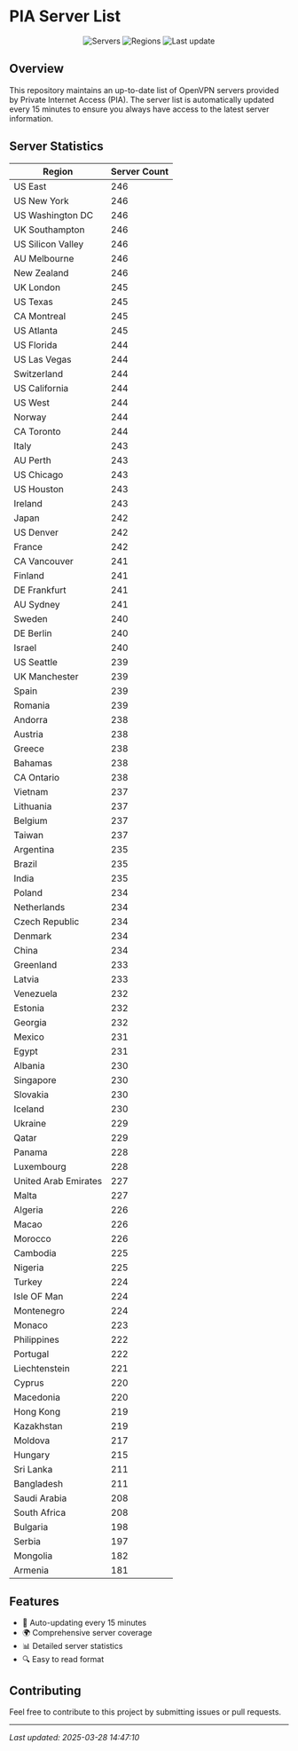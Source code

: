 # PIA Server List

<div align="center">

![Servers](https://img.shields.io/badge/servers-22,510-blue)
![Regions](https://img.shields.io/badge/regions-97-blue)
![Last update](https://img.shields.io/badge/Last_Updated-March_28_2025_09:47_EST-blue)

</div>

## Overview
This repository maintains an up-to-date list of OpenVPN servers provided by Private Internet Access (PIA). The server list is automatically updated every 15 minutes to ensure you always have access to the latest server information.

## Server Statistics
| Region | Server Count |
|--------|--------------|
| US East                        | 246          |
| US New York                    | 246          |
| US Washington DC               | 246          |
| UK Southampton                 | 246          |
| US Silicon Valley              | 246          |
| AU Melbourne                   | 246          |
| New Zealand                    | 246          |
| UK London                      | 245          |
| US Texas                       | 245          |
| CA Montreal                    | 245          |
| US Atlanta                     | 245          |
| US Florida                     | 244          |
| US Las Vegas                   | 244          |
| Switzerland                    | 244          |
| US California                  | 244          |
| US West                        | 244          |
| Norway                         | 244          |
| CA Toronto                     | 244          |
| Italy                          | 243          |
| AU Perth                       | 243          |
| US Chicago                     | 243          |
| US Houston                     | 243          |
| Ireland                        | 243          |
| Japan                          | 242          |
| US Denver                      | 242          |
| France                         | 242          |
| CA Vancouver                   | 241          |
| Finland                        | 241          |
| DE Frankfurt                   | 241          |
| AU Sydney                      | 241          |
| Sweden                         | 240          |
| DE Berlin                      | 240          |
| Israel                         | 240          |
| US Seattle                     | 239          |
| UK Manchester                  | 239          |
| Spain                          | 239          |
| Romania                        | 239          |
| Andorra                        | 238          |
| Austria                        | 238          |
| Greece                         | 238          |
| Bahamas                        | 238          |
| CA Ontario                     | 238          |
| Vietnam                        | 237          |
| Lithuania                      | 237          |
| Belgium                        | 237          |
| Taiwan                         | 237          |
| Argentina                      | 235          |
| Brazil                         | 235          |
| India                          | 235          |
| Poland                         | 234          |
| Netherlands                    | 234          |
| Czech Republic                 | 234          |
| Denmark                        | 234          |
| China                          | 234          |
| Greenland                      | 233          |
| Latvia                         | 233          |
| Venezuela                      | 232          |
| Estonia                        | 232          |
| Georgia                        | 232          |
| Mexico                         | 231          |
| Egypt                          | 231          |
| Albania                        | 230          |
| Singapore                      | 230          |
| Slovakia                       | 230          |
| Iceland                        | 230          |
| Ukraine                        | 229          |
| Qatar                          | 229          |
| Panama                         | 228          |
| Luxembourg                     | 228          |
| United Arab Emirates           | 227          |
| Malta                          | 227          |
| Algeria                        | 226          |
| Macao                          | 226          |
| Morocco                        | 226          |
| Cambodia                       | 225          |
| Nigeria                        | 225          |
| Turkey                         | 224          |
| Isle OF Man                    | 224          |
| Montenegro                     | 224          |
| Monaco                         | 223          |
| Philippines                    | 222          |
| Portugal                       | 222          |
| Liechtenstein                  | 221          |
| Cyprus                         | 220          |
| Macedonia                      | 220          |
| Hong Kong                      | 219          |
| Kazakhstan                     | 219          |
| Moldova                        | 217          |
| Hungary                        | 215          |
| Sri Lanka                      | 211          |
| Bangladesh                     | 211          |
| Saudi Arabia                   | 208          |
| South Africa                   | 208          |
| Bulgaria                       | 198          |
| Serbia                         | 197          |
| Mongolia                       | 182          |
| Armenia                        | 181          |

## Features
- 🔄 Auto-updating every 15 minutes
- 🌍 Comprehensive server coverage
- 📊 Detailed server statistics
- 🔍 Easy to read format

## Contributing
Feel free to contribute to this project by submitting issues or pull requests.

---
*Last updated: 2025-03-28 14:47:10*